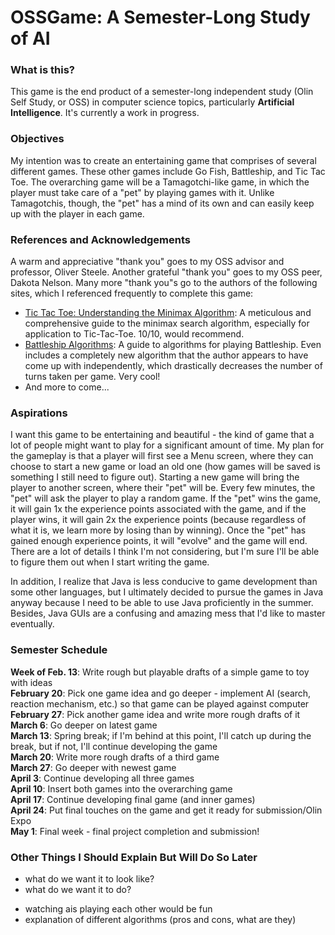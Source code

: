 # OSSGame: A Semester-Long Study of AI

### What is this?
This game is the end product of a semester-long independent study (Olin Self Study, or OSS) in computer science topics, particularly **Artificial Intelligence**. It's currently a work in progress.

### Objectives
My intention was to create an entertaining game that comprises of several different games. These other games include Go Fish, Battleship, and Tic Tac Toe. The overarching game will be a Tamagotchi-like game, in which the player must take care of a "pet" by playing games with it. Unlike Tamagotchis, though, the "pet" has a mind of its own and can easily keep up with the player in each game.

### References and Acknowledgements
A warm and appreciative "thank you" goes to my OSS advisor and professor, Oliver Steele. Another grateful "thank you" goes to my OSS peer, Dakota Nelson. Many more "thank you"s go to the authors of the following sites, which I referenced frequently to complete this game:
* [Tic Tac Toe: Understanding the Minimax Algorithm](http://neverstopbuilding.com/minimax "Tic Tac Toe: Understanding the Minimax Algorithm"): A meticulous and comprehensive guide to the minimax search algorithm, especially for application to Tic-Tac-Toe. 10/10, would recommend.
* [Battleship Algorithms](http://www.datagenetics.com/blog/december32011/index.html "Battleship Algorithms"): A guide to algorithms for playing Battleship. Even includes a completely new algorithm that the author appears to have come up with independently, which drastically decreases the number of turns taken per game. Very cool!
* And more to come...

### Aspirations
I want this game to be entertaining and beautiful - the kind of game that a lot of people might want to play for a significant amount of time. My plan for the gameplay is that a player will first see a Menu screen, where they can choose to start a new game or load an old one (how games will be saved is something I still need to figure out). Starting a new game will bring the player to another screen, where their "pet" will be. Every few minutes, the "pet" will ask the player to play a random game. If the "pet" wins the game, it will gain 1x the experience points associated with the game, and if the player wins, it will gain 2x the experience points (because regardless of what it is, we learn more by losing than by winning). Once the "pet" has gained enough experience points, it will "evolve" and the game will end. There are a lot of details I think I'm not considering, but I'm sure I'll be able to figure them out when I start writing the game.

In addition, I realize that Java is less conducive to game development than some other languages, but I ultimately decided to pursue the games in Java anyway because I need to be able to use Java proficiently in the summer. Besides, Java GUIs are a confusing and amazing mess that I'd like to master eventually.

### Semester Schedule
**Week of Feb. 13**: Write rough but playable drafts of a simple game to toy with ideas  
**February 20**: Pick one game idea and go deeper - implement AI (search, reaction mechanism, etc.) so that game can be played against computer  
**February 27**: Pick another game idea and write more rough drafts of it  
**March 6**: Go deeper on latest game  
**March 13**: Spring break; if I'm behind at this point, I'll catch up during the break, but if not, I'll continue developing the game  
**March 20**: Write more rough drafts of a third game  
**March 27**: Go deeper with newest game  
**April 3**: Continue developing all three games  
**April 10**: Insert both games into the overarching game  
**April 17**: Continue developing final game (and inner games)  
**April 24**: Put final touches on the game and get it ready for submission/Olin Expo  
**May 1**: Final week - final project completion and submission!

### Other Things I Should Explain But Will Do So Later
- what do we want it to look like?
- what do we want it to do?
* watching ais playing each other would be fun
* explanation of different algorithms
(pros and cons, what are they)
